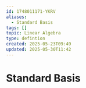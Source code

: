 ```yaml
---
id: 1748011171-YKRV
aliases:
  - Standard Basis
tags: []
topic: Linear Algebra
type: defintion
created: 2025-05-23T09:49
updated: 2025-05-30T11:42
---
```


# Standard Basis
